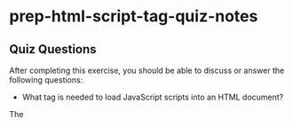 # prep-html-script-tag-quiz-notes

## Quiz Questions

After completing this exercise, you should be able to discuss or answer the following questions:

- What tag is needed to load JavaScript scripts into an HTML document?

The <script> tag.

- How do you use a script tag to write JavaScript directly in the HTML document?

The <script> tag will either contain script statements or will direct to an external script using the src attribute.

- How do you use a script tag to load an external JavaScript file?

By using the src attribute that points to an external script file.

## Notes

All student notes should be written here.

How to write `Code Examples` in markdown

for JS:

```javascript
const data = 'Howdy';
```

for HTML:

```html
<div>
  <p>This is text content</p>
</div>
```

for CSS:

```css
div {
  width: 100%;
}
```
